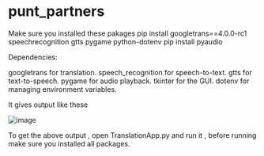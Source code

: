 # punt_partners
Make sure you installed these pakages
pip install googletrans==4.0.0-rc1 speechrecognition gtts pygame python-dotenv
pip install pyaudio

Dependencies:

googletrans for translation.
speech_recognition for speech-to-text.
gtts for text-to-speech.
pygame for audio playback.
tkinter for the GUI.
dotenv for managing environment variables.

It gives output like these

![image](https://github.com/user-attachments/assets/bb8f667a-60b4-4ed9-8b0c-e3124c5b493e)

To get the above output , open TranslationApp.py and run it , before running make sure you installed all packages.
